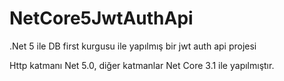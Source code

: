 # NetCore5JwtAuthApi
.Net 5 ile DB first kurgusu ile yapılmış bir jwt auth api projesi

Http katmanı Net 5.0, diğer katmanlar Net Core 3.1 ile yapılmıştır.
